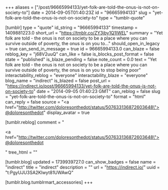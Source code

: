 +++
aliases = ["/post/96665994133/yet-folk-are-told-the-onus-is-not-on-society-to"]
date = 2014-09-05T01:40:23Z
id = "96665994133"
slug = "yet-folk-are-told-the-onus-is-not-on-society-to"
type = "tumblr-quote"

[tumblr]
type = "quote"
id_string = "96665994133"
timestamp = 1409881223.0
short_url = "https://tmblr.co/ZY3jby1Q1lWEL"
summary = "Yet folk are told - the onus is not on society to be a place where you can survive outside of poverty, the onus is on you to..."
should_open_in_legacy = true
can_send_in_message = true
id = 96665994133.0
can_blaze = false
reblog_key = "j68V2uuQ"
can_like = false
is_blocks_post_format = false
state = "published"
is_blaze_pending = false
note_count = 0.0
text = "Yet folk are told - the onus is not on society to be a place where you can survive outside of poverty, the onus is on you to stop being poor"
interactability_reblog = "everyone"
interactability_blaze = "everyone"
blog_name = "indirect"
is_blazed = false
post_url = "https://indirect.io/post/96665994133/yet-folk-are-told-the-onus-is-not-on-society-to"
date = "2014-09-05 01:40:23 GMT"
can_reblog = false
slug = "yet-folk-are-told-the-onus-is-not-on-society-to"
format = "html"
can_reply = false
source = "<a href=\"http://twitter.com/doloresonthedot/status/507633136872603648\">@doloresonthedot</a>"
display_avatar = true

[tumblr.reblog]
comment = "<p><a href=\"http://twitter.com/doloresonthedot/status/507633136872603648\">@doloresonthedot</a></p>"
tree_html = ""

[tumblr.blog]
updated = 1739939727.0
can_show_badges = false
name = "indirect"
title = "indirect"
description = ""
url = "https://indirect.io/"
uuid = "t:PgyUJU3SA2Klwyt81UWAwQ"

[tumblr.blog.tumblrmart_accessories]
+++
